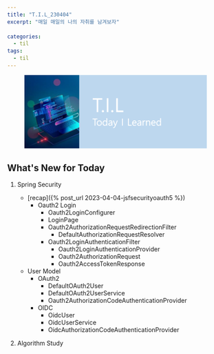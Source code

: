 ```yaml
---
title: "T.I.L_230404"
excerpt: "매일 매일의 나의 자취를 남겨보자"

categories:
  - til
tags:
  - til
---
```

<figure>
    <img src="/assets/images/til_image.png">
</figure>

## What's New for  Today   

1. Spring Security
    - [recap]({% post_url 2023-04-04-jsfsecurityoauth5 %})
        - Oauth2 Login
            - Oauth2LoginConfigurer
            - LoginPage
            - Oauth2AuthorizationRequestRedirectionFilter
                - DefaultAuthorizationRequestResolver
            - Oauth2LoginAuthenticationFilter
                - Oauth2LoginAuthenticationProvider
                - Oauth2AuthorizationRequest
                - Oauth2AccessTokenResponse
    - User Model
        - OAuth2
            - DefaultOAuth2User
            - DefaultOAuth2UserService
            - Oauth2AuthorizationCodeAuthenticationProvider
        - OIDC
            - OidcUser
            - OidcUserService
            - OidcAuthorizationCodeAuthenticationProvider

2. Algorithm Study